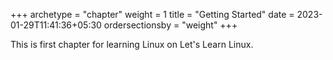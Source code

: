 +++
archetype = "chapter"
weight = 1
title = "Getting Started"
date = 2023-01-29T11:41:36+05:30
ordersectionsby = "weight"
+++

This is first chapter for learning Linux on Let's Learn Linux.
